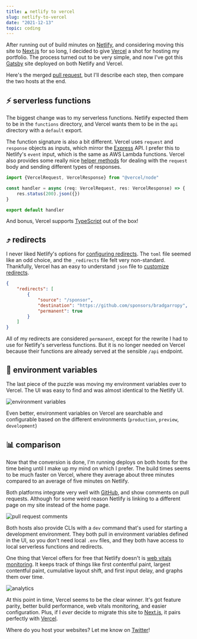 ```yaml
---
title: ▲ netlify to vercel
slug: netlify-to-vercel
date: "2021-12-13"
topic: coding
---
```


After running out of build minutes on [Netlify][netlify], and considering moving this site to [Next.js][next] for so long, I decided to give [Vercel][vercel] a shot for hosting my portfolio. The process turned out to be very simple, and now I've got this [Gatsby][gatsby] site deployed on both Netlify and Vercel.

Here's the merged [pull request][pr], but I'll describe each step, then compare the two hosts at the end.

## ⚡ serverless functions

The biggest change was to my serverless functions. Netlify expected them to be in the `functions` directory, and Vercel wants them to be in the `api` directory with a `default` export.

The function signature is also a bit different. Vercel uses `request` and `response` objects as inputs, which mirror the [Express][express] API. I prefer this to Netlify's `event` input, which is the same as AWS Lambda functions. Vercel also provides some really nice [helper methods][helpers] for dealing with the `request` body and sending different types of responses.

```typescript
import {VercelRequest, VercelResponse} from "@vercel/node"

const handler = async (req: VercelRequest, res: VercelResponse) => {
    res.status(200).json({})
}

export default handler
```

And bonus, Vercel supports [TypeScript][typescript] out of the box!

## ⤴️ redirects

I never liked Netlify's options for [configuring redirects][netlify-redirects]. The `toml` file seemed like an odd choice, and the `_redirects` file felt very non-standard. Thankfully, Vercel has an easy to understand `json` file to [customize redirects][vercel-redirects].

```json
{
    "redirects": [
        {
            "source": "/sponsor",
            "destination": "https://github.com/sponsors/bradgarropy",
            "permanent": true
        }
    ]
}
```

All of my redirects are considered `permanent`, except for the rewrite I had to use for Netlify's serverless functions. But it is no longer needed on Vercel because their functions are already served at the sensible `/api` endpoint.

## 🌳 environment variables

The last piece of the puzzle was moving my environment variables over to Vercel. The UI was easy to find and was almost identical to the Netlify UI.

![environment variables][environment-variables]

Even better, environment variables on Vercel are searchable and configurable based on the different environments (`production`, `preview`, `development`)

## 📊 comparison

Now that the conversion is done, I'm running deploys on both hosts for the time being until I make up my mind on which I prefer. The build times seems to be much faster on Vercel, where they average about three minutes compared to an average of five minutes on Netlify.

Both platforms integrate very well with [GitHub][github], and show comments on pull requests. Although for some weird reason Netlify is linking to a different page on my site instead of the home page.

![pull request comments][pr-comments]

Both hosts also provide CLIs with a `dev` command that's used for starting a development environment. They both pull in environment variables defined in the UI, so you don't need local `.env` files, and they both have access to local serverless functions and redirects.

One thing that Vercel offers for free that Netlify doesn't is [web vitals monitoring][web-vitals]. It keeps track of things like first contentful paint, largest contentful paint, cumulative layout shift, and first input delay, and graphs them over time.

![analytics][analytics]

At this point in time, Vercel seems to be the clear winner. It's got feature parity, better build performance, web vitals monitoring, and easier configuration. Plus, if I _ever_ decide to migrate this site to [Next.js][next], it pairs perfectly with [Vercel][vercel].

Where do you host your websites? Let me know on [Twitter][twitter]!

[pr]: https://github.com/bradgarropy/bradgarropy.com/pull/258
[netlify]: https://www.netlify.com
[vercel]: https://vercel.com
[next]: https://nextjs.org
[gatsby]: https://www.gatsbyjs.org
[helpers]: https://vercel.com/docs/runtimes#official-runtimes/node-js/node-js-request-and-response-objects/node-js-helpers
[typescript]: https://www.typescriptlang.org
[netlify-redirects]: https://docs.netlify.com/routing/redirects
[vercel-redirects]: https://vercel.com/docs/cli#project-configuration/redirects
[environment-variables]: https://res.cloudinary.com/bradgarropy/image/upload/f_auto,q_auto/bradgarropy.com/posts/environment-variables.png
[pr-comments]: https://res.cloudinary.com/bradgarropy/image/upload/f_auto,q_auto/bradgarropy.com/posts/pr-comments.png
[analytics]: https://res.cloudinary.com/bradgarropy/image/upload/f_auto,q_auto/bradgarropy.com/posts/analytics.png
[github]: https://github.com
[web-vitals]: https://vercel.com/bradgarropy/bradgarropy/analytics
[twitter]: https://twitter.com/bradgarropy
[express]: https://expressjs.com
